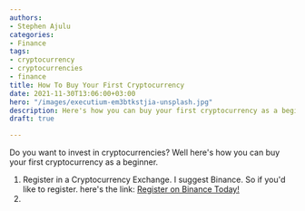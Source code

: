 ```yaml
---
authors:
- Stephen Ajulu
categories:
- Finance
tags:
- cryptocurrency
- cryptocurrencies
- finance
title: How To Buy Your First Cryptocurrency
date: 2021-11-30T13:06:00+03:00
hero: "/images/executium-em3btkstjia-unsplash.jpg"
description: Here's how you can buy your first cryptocurrency as a beginner.
draft: true

---
```

Do you want to invest in cryptocurrencies? Well here's how you can buy your first cryptocurrency as a beginner.

1. Register in a Cryptocurrency Exchange. I suggest Binance. So if you'd like to register. here's the link: [Register on Binance Today!](https://accounts.binance.com/en/register?ref=CL2JFAB6)
2. 